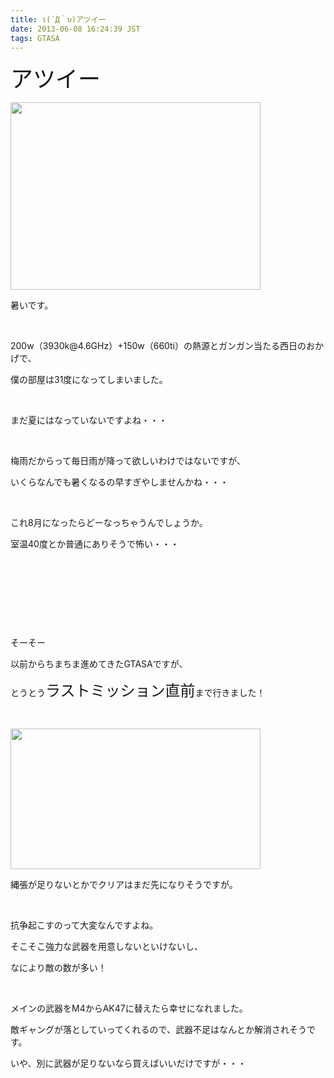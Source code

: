 ```yaml
---
title: ι(´Д｀υ)アツイー
date: 2013-06-08 16:24:39 JST
tags: GTASA
---
```

<p><span style="font-size:36px;">アツイー</span></p>
<a href="https://picasaweb.google.com/lh/photo/q0vkXPKDR2Azu3FsJAGvINMTjNZETYmyPJy0liipFm0?feat=embedwebsite"><img src="https://lh6.googleusercontent.com/-uGtXi2shwDQ/UbLSuAtLGdI/AAAAAAAACNQ/iXNvZHqkDiU/s400/IMG_0574.JPG" height="300" width="400" /></a>
<p>暑いです。</p>
<p>&nbsp;</p>
<p>200w（3930k@4.6GHz）+150w（660ti）の熱源とガンガン当たる西日のおかげで、</p>
<p>僕の部屋は31度になってしまいました。</p>
<p>&nbsp;</p>
<p>まだ夏にはなっていないですよね・・・</p>
<p>&nbsp;</p>
<p>梅雨だからって毎日雨が降って欲しいわけではないですが、</p>
<p>いくらなんでも暑くなるの早すぎやしませんかね・・・</p>
<p>&nbsp;</p>
<p>これ8月になったらどーなっちゃうんでしょうか。</p>
<p>室温40度とか普通にありそうで怖い・・・</p>
<p>&nbsp;</p>
<p>&nbsp;</p>
<p>&nbsp;</p>
<p>&nbsp;</p>
<p>そーそー</p>
<p>以前からちまちま進めてきたGTASAですが、</p>
<p>とうとう<span style="font-size:24px;">ラストミッション直前</span>まで行きました！</p>
<p>&nbsp;</p>
<p><a href="https://picasaweb.google.com/lh/photo/39jxs61FbN21ZKzxZ8XOvdMTjNZETYmyPJy0liipFm0?feat=embedwebsite"><img src="https://lh3.googleusercontent.com/-kyHjMd3cyCE/UbLarPckgZI/AAAAAAAACNg/OBKVy5OFpF4/s400/gta_sa%25202013-06-08%252013-56-29-20.png" height="225" width="400" /></a></p>
<p>縄張が足りないとかでクリアはまだ先になりそうですが。</p>
<p>&nbsp;</p>
<p>抗争起こすのって大変なんですよね。</p>
<p>そこそこ強力な武器を用意しないといけないし、</p>
<p>なにより敵の数が多い！</p>
<p>&nbsp;</p>
<p>メインの武器をM4からAK47に替えたら幸せになれました。</p>
<p>敵ギャングが落としていってくれるので、武器不足はなんとか解消されそうです。</p>
<p>いや、別に武器が足りないなら買えばいいだけですが・・・</p>
